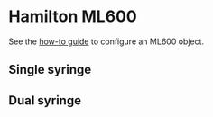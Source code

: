 # Hamilton ML600

See the [how-to guide](../../devices/pumps/ml600.md) to configure an ML600 object.

## Single syringe



## Dual syringe

